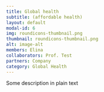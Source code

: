 ```yaml
---
title: Global health
subtitle: (affordable health)
layout: default
modal-id: 6
img: roundicons-thumbnail.png
thumbnail: roundicons-thumbnail.png
alt: image-alt
members: Elina
collaborators: Prof. Test
partners: Company
category: Global Health
---
```


Some description in plain text
